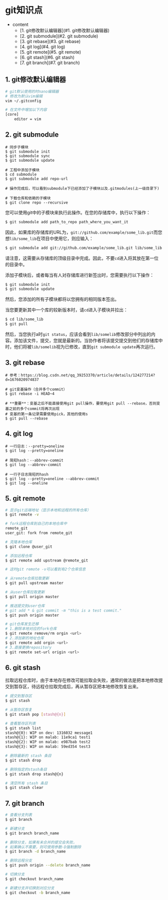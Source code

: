 # git知识点

- content
  - [1. git修改默认编辑器](#1. git修改默认编辑器)
  - [2. git submodule](#2. git submodule)
  - [3. git rebase](#3. git rebase)
  - [4. git log](#4. git log)
  - [5. git remote](#5. git remote)
  - [6. git stash](#6. git stash)
  - [7. git branch](#7. git branch)



## 1. git修改默认编辑器

```sh
# git默认使用的时nano编辑器
# 修改为默认vim编辑
vim ~/.gitconfig

# 在文件中增加以下内容
[core]
	editor = vim
```

## 2. git submodule

```shell
# 同步子模块
$ git submodule init
$ git submodule sync
$ git submodule update

# 工程中添加子模块
$ cd submodule
$ git submodule add repo-url

# 操作完成后，可以看到submodule下已经添加了子模块以及.gitmodules(上一级目录下)

# 下载仓库和依赖的子模块
$ git clone repo --recursive
```

您可以使用git中的子模块来执行此操作。在您的存储库中，执行以下操作：

```sh
$ git submodule add path_to_repo path_where_you_want_it
```

因此，如果库的存储库的URL为，`git://github.com/example/some_lib.git`而您想`lib/some_lib`在项目中使用它，则应输入：

```sh
$ git submodule add git://github.com/example/some_lib.git lib/some_lib
```

请注意，这需要从存储库的顶级目录中完成。因此，不要`cd`进入将其放在第一位的目录中。

添加子模块后，或者每当有人对存储库进行新签出时，您需要执行以下操作：

```sh
$ git submodule init
$ git submodule update
```

然后，您添加的所有子模块都将以您拥有的相同版本签出。

当您要更新其中一个库的较新版本时，请`cd`进入子模块并拉出：

```sh
$ cd lib/some_lib
$ git pull
```

然后，当您执行a时`git status`，应该会看到`lib/somelib`修改部分中列出的内容。添加该文件，提交，您就是最新的。当协作者将该提交提交到他们的存储库中时，他们将被`lib/somelib`视为已修改，直到`git submodule update`再次运行。

## 3. git rebase

```shell
# 参考：https://blog.csdn.net/qq_39253370/article/details/124277214?d=1676020974837

# git变基操作（合并多个commit）
$ git rebase -i HEAD~4

# **重要**：变基之后不能直接使用git pull操作，要使用git pull --rebase，否则变基之前的多个commit将再次出现
# 变基的第一条记录需要使用pick，其他的使用s
$ git pull --rebase
```

## 4. git log

```shell
# 一行日志：--pretty=oneline
$ git log --pretty=oneline

# 简短hash：--abbrev-commit
$ git log --abbrev-commit

# 一行子日志简短的hash
$ git log --pretty=oneline --abbrev-commit
$ git log --oneline
```

## 5. git remote

```sh
# 显示git远端地址（显示本地和远程的所有仓库）
$ git remote -v

# fork远程仓库到自己的本地仓库中
remote_git
user_git: fork from remote_git

# 克隆本地仓库
$ git clone @user_git

# 添加远程仓库
$ git remote add upstream @remote_git

# 这时git remote -v可以看到有2个仓库信息

# 从remote仓库拉取更新
$ git pull upstream master

# 从user仓库拉取更新
$ git pull origin master

# 推送提交到user仓库
# git add * & git commit -m "this is a test commit."
$ git push origin master

# git仓库发生迁移
# 1.删除本地对应的fork仓库
$ git remote remove/rm orgin <url>
# 2.添加新的地址仓库
$ git remote add orgin <url>
# 3.直接更换repository
$ git remote set-url origin <url>
```

## 6. git stash

拉取远程仓库时，由于本地存在修改可能拉取会失败，通常的做法是把本地修改提交到暂存区，待远程仓拉取完成后，再从暂存区把本地修改恢复出来。

```sh
# 提交到暂存区
$ git stash

# 从暂存区恢复
$ git stash pop [stash@{n}]

# 查看暂存区列表
$ git stash list
stash@{0}: WIP on dev: 1316032 message1
stash@{1}: WIP on malab: 11e9ca1 test1
stash@{2}: WIP on malab: e987bab test2
stash@{3}: WIP on malab: 59ed354 test3

# 删除最新的 stash 条目
$ git stash drop

# 删除指定的stash条目
$ git stash drop stash@{n}

# 清空所有 stash 条目
$ git stash clear
```

## 7. git branch

```sh
# 查看分支列表
$ git branch

# 新建分支
$ git branch branch_name

# 删除分支，如果有未合并的提交会失败，
# 如果确认不需要，则可使用参数-D强制删除
$ git branch -d branch_name

# 删除远程分支
$ git push origin --delete branch_name

# 切换分支
$ git checkout branch_name

# 新建分支并切换到对应分支
$ git checkout -b branch_name
```

